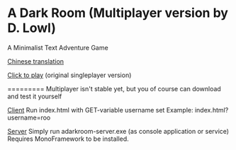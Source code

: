 A Dark Room (Multiplayer version by D. Lowl)
=========

A Minimalist Text Adventure Game

[Chinese translation](https://github.com/Tedko/CHN-Ver-of-ADarkRoom)

[Click to play](http://adarkroom.doublespeakgames.com/) (original singleplayer version)


=========
Multiplayer isn't stable yet, but you of course can download and test it yourself

[Client](https://github.com/dabar347/adarkroom/blob/dev-multiplayer/bin/Client.zip?raw=true) 
Run index.html with GET-variable username set
Example: index.html?username=roo

[Server](https://github.com/dabar347/adarkroom/blob/dev-multiplayer/bin/Server.zip?raw=true) 
Simply run adarkroom-server.exe (as console application or service)
Requires MonoFramework to be installed.

